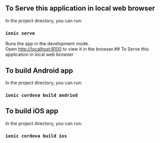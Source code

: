 ## To Serve this application in local web browser

In the project directory, you can run:

### `ionic serve`

Runs the app in the development mode.<br />
Open [http://localhost:8100](http://localhost:8100) to view it in the browser.## To Serve this application in local web browser

## To build Android app

In the project directory, you can run:

### `ionic cordova build andriod`

## To build iOS app

In the project directory, you can run:

### `ionic cordova build ios`
